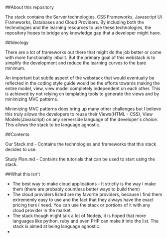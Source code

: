 ##About this repository


The stack contains the Server technologies, CSS Frameworks, Javascript UI Frameworks, Databases and Cloud Providers. By including both the technologies and the learning resources to use these technologies, the repository hopes to bridge any knowledge gap that a developer might have.

##Ideology

There are a lot of frameworks out there that might do the job better or come with more functionality inbuilt. But the primary goal of this webstack is to simplify the development and reduce the learning curves to the bare minimum. 

An important but subtle aspect of the webstack that would eventually be reflected in the coding style guide would be the efforts towards making the entire model, view, view model completely independent on each other. This is achieved by not relying on templating tools to generate the views and by minimizing MVC patterns. 

Minimizing MVC patterns does bring up many other challenges but I believe this truly allows the developers to reuse their Views(HTML - CSS), View Models(Javascript) on any serverside language of the developer's choice. This allows the stack to be language agnostic.

##Contents

Our Stack.md - Contains the technologies and frameworks that this stack decides to use.

Study Plan.md - Contains the tutorials that can be used to start using the stack.


##What this isn't

- The best way to make cloud applications - It strictly is the way I make them (there are probably countless better ways to build them)
- The cloud providers listed are my favorite providers, because I find them extrememly easy to use and the fact that they always have the exact pricing tiers I need. You can use the stack or portions of it with any cloud provider in the market.
- The stack though might talk a lot of Nodejs, it is hoped that more languages like python, ruby and even PHP can make it into the list. The stack is aimed at being language agnostic.
- 
